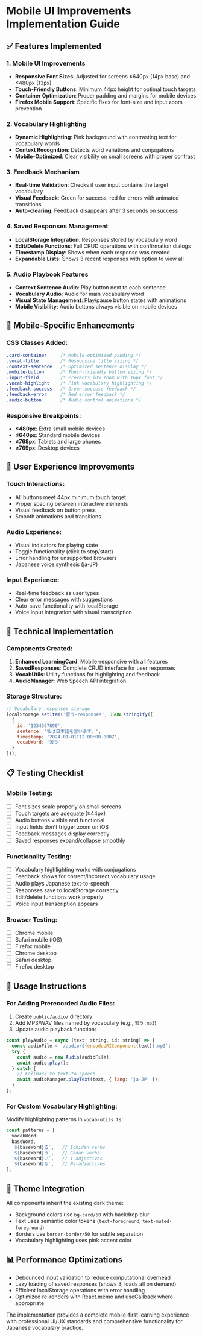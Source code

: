 # Mobile UI Improvements Implementation Guide

## ✅ Features Implemented

### 1. Mobile UI Improvements
- **Responsive Font Sizes**: Adjusted for screens ≤640px (14px base) and ≤480px (13px)
- **Touch-Friendly Buttons**: Minimum 44px height for optimal touch targets
- **Container Optimization**: Proper padding and margins for mobile devices
- **Firefox Mobile Support**: Specific fixes for font-size and input zoom prevention

### 2. Vocabulary Highlighting
- **Dynamic Highlighting**: Pink background with contrasting text for vocabulary words
- **Context Recognition**: Detects word variations and conjugations
- **Mobile-Optimized**: Clear visibility on small screens with proper contrast

### 3. Feedback Mechanism
- **Real-time Validation**: Checks if user input contains the target vocabulary
- **Visual Feedback**: Green for success, red for errors with animated transitions
- **Auto-clearing**: Feedback disappears after 3 seconds on success

### 4. Saved Responses Management
- **LocalStorage Integration**: Responses stored by vocabulary word
- **Edit/Delete Functions**: Full CRUD operations with confirmation dialogs
- **Timestamp Display**: Shows when each response was created
- **Expandable Lists**: Shows 3 recent responses with option to view all

### 5. Audio Playbook Features
- **Context Sentence Audio**: Play button next to each sentence
- **Vocabulary Audio**: Audio for main vocabulary word
- **Visual State Management**: Play/pause button states with animations
- **Mobile Visibility**: Audio buttons always visible on mobile devices

## 📱 Mobile-Specific Enhancements

### CSS Classes Added:
```css
.card-container     /* Mobile-optimized padding */
.vocab-title        /* Responsive title sizing */
.context-sentence   /* Optimized sentence display */
.mobile-button      /* Touch-friendly button sizing */
.input-field        /* Prevents iOS zoom with 16px font */
.vocab-highlight    /* Pink vocabulary highlighting */
.feedback-success   /* Green success feedback */
.feedback-error     /* Red error feedback */
.audio-button       /* Audio control animations */
```

### Responsive Breakpoints:
- **≤480px**: Extra small mobile devices
- **≤640px**: Standard mobile devices  
- **≤768px**: Tablets and large phones
- **≥769px**: Desktop devices

## 🎯 User Experience Improvements

### Touch Interactions:
- All buttons meet 44px minimum touch target
- Proper spacing between interactive elements
- Visual feedback on button press
- Smooth animations and transitions

### Audio Experience:
- Visual indicators for playing state
- Toggle functionality (click to stop/start)
- Error handling for unsupported browsers
- Japanese voice synthesis (ja-JP)

### Input Experience:
- Real-time feedback as user types
- Clear error messages with suggestions
- Auto-save functionality with localStorage
- Voice input integration with visual transcription

## 🔧 Technical Implementation

### Components Created:
1. **Enhanced LearningCard**: Mobile-responsive with all features
2. **SavedResponses**: Complete CRUD interface for user responses
3. **VocabUtils**: Utility functions for highlighting and feedback
4. **AudioManager**: Web Speech API integration

### Storage Structure:
```javascript
// Vocabulary responses storage
localStorage.setItem('習う-responses', JSON.stringify([
  {
    id: '1234567890',
    sentence: '私は日本語を習います。',
    timestamp: '2024-01-01T12:00:00.000Z',
    vocabWord: '習う'
  }
]));
```

## 📋 Testing Checklist

### Mobile Testing:
- [ ] Font sizes scale properly on small screens
- [ ] Touch targets are adequate (≥44px)
- [ ] Audio buttons visible and functional
- [ ] Input fields don't trigger zoom on iOS
- [ ] Feedback messages display correctly
- [ ] Saved responses expand/collapse smoothly

### Functionality Testing:
- [ ] Vocabulary highlighting works with conjugations
- [ ] Feedback shows for correct/incorrect vocabulary usage
- [ ] Audio plays Japanese text-to-speech
- [ ] Responses save to localStorage correctly
- [ ] Edit/delete functions work properly
- [ ] Voice input transcription appears

### Browser Testing:
- [ ] Chrome mobile
- [ ] Safari mobile (iOS)
- [ ] Firefox mobile
- [ ] Chrome desktop
- [ ] Safari desktop
- [ ] Firefox desktop

## 🚀 Usage Instructions

### For Adding Prerecorded Audio Files:
1. Create `public/audio/` directory
2. Add MP3/WAV files named by vocabulary (e.g., `習う.mp3`)
3. Update audio playback function:
```javascript
const playAudio = async (text: string, id: string) => {
  const audioFile = `/audio/${encodeURIComponent(text)}.mp3`;
  try {
    const audio = new Audio(audioFile);
    await audio.play();
  } catch {
    // Fallback to text-to-speech
    await audioManager.playText(text, { lang: 'ja-JP' });
  }
};
```

### For Custom Vocabulary Highlighting:
Modify highlighting patterns in `vocab-utils.ts`:
```javascript
const patterns = [
  vocabWord,
  baseWord,
  `${baseWord}る`,   // Ichidan verbs
  `${baseWord}う`,   // Godan verbs
  `${baseWord}い`,   // I-adjectives
  `${baseWord}な`,   // Na-adjectives
];
```

## 🎨 Theme Integration

All components inherit the existing dark theme:
- Background colors use `bg-card/50` with backdrop blur
- Text uses semantic color tokens (`text-foreground`, `text-muted-foreground`)
- Borders use `border-border/50` for subtle separation
- Vocabulary highlighting uses pink accent color

## 📊 Performance Optimizations

- Debounced input validation to reduce computational overhead
- Lazy loading of saved responses (shows 3, loads all on demand)
- Efficient localStorage operations with error handling
- Optimized re-renders with React.memo and useCallback where appropriate

The implementation provides a complete mobile-first learning experience with professional UI/UX standards and comprehensive functionality for Japanese vocabulary practice.